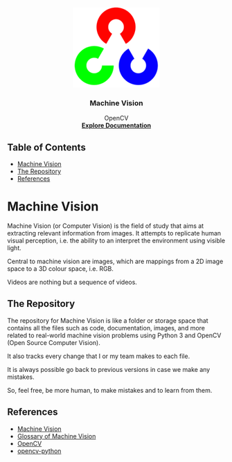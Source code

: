 <br />
<p align="center">
  <a href="https://github.com/raj-vijay/mv">
    <img src="images/OpenCV.png" alt="Logo" width="200" height="185">
  </a>

  <h3 align="center">Machine Vision</h3>

  <p align="center">
    OpenCV
    <br />
    <a href="https://docs.opencv.org/master/"><strong>Explore Documentation</strong></a>
  </p>
</p>


<!-- TABLE OF CONTENTS -->
## Table of Contents

* [Machine Vision](#Machine-Vision)
* [The Repository](#The-repository)
* [References](#References)


# Machine Vision

Machine Vision (or Computer Vision) is the field of study that aims at extracting relevant information from images. It attempts to replicate human visual perception, i.e. the ability to an interpret the environment using visible light.

Central to machine vision are images, which are mappings from a 2D image space to a 3D colour space, i.e. RGB.

Videos are nothing but a sequence of videos.


## The Repository
The repository for Machine Vision is like a folder or storage space that contains all the files such as code, documentation, images, and more related to real-world machine vision problems using Python 3 and OpenCV (Open Source Computer Vision). 

It also tracks every change that I or my team makes to each file.

It is always possible go back to previous versions in case we make any mistakes.

So, feel free, be more human, to make mistakes and to learn from them.

<!-- REFERENCES -->
## References

* [Machine Vision](https://en.wikipedia.org/wiki/Machine_vision)
* [Glossary of Machine Vision](https://en.wikipedia.org/wiki/Glossary_of_machine_vision)
* [OpenCV](https://docs.opencv.org/master/)
* [opencv-python](https://pypi.org/project/opencv-python/)

